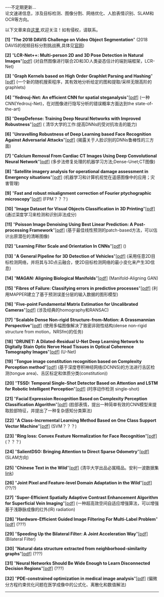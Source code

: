 ---不定期更新...  
论文速递信息，涉及目标检测、图像分割、网络优化、人脸表情识别、SLAM和OCR等方向。

以下文章来自[这里](http://mp.weixin.qq.com/s/w09dvh_zPN8DYWqVSXtKIQ),欢迎关注！如有侵权，请联系。  

**[1]** "**The 2018 DAVIS Challenge on Video Object Segmentation**"
(2018 DAVIS的视频目标分割挑战赛,具体见[官网](http://davischallenge.org/))  

**[2]**  "**LCR-Net++: Multi-person 2D and 3D Pose Detection in Natural Images**"[[pdf]][pdf-02]
(对自然图像进行联合2D和3D人类姿态估计的端到端框架，LCR-Net)  

**[3]** "**Graph Kernels based on High Order Graphlet Parsing and Hashing**"[[pdf]][pdf-03]
(一个新的随机搜索程序，其有效地分析给定的图和提取/采样无限高阶的graphlets)  

**[4]** "**Yedrouj-Net: An efficient CNN for spatial steganalysis**"[[pdf]][pdf-04]
(一种CNN(Yedrouj-Net)，在对图像进行隐写分析的错误概率方面达到the state-of-the-art)  

**[5]** "**DeepDefense: Training Deep Neural Networks with Improved Robustness**"[[pdf]][pdf-05]
( 清华大学的工作:提高DNNs的受对抗攻击的能力)  

**[6]** "**Unravelling Robustness of Deep Learning based Face Recognition Against Adversarial Attacks**"[[pdf]][pdf-06]
(揭露关于人脸识别的DNNs鲁棒性的三方面)  

**[7]** "**Calcium Removal From Cardiac CT Images Using Deep Convolutional Neural Network**"[[pdf]][pdf-07]
(多步法修复处理的机器学习方法;Dense-Unet;CT图像)  

**[8]** "**Satellite imagery analysis for operational damage assessment in Emergency situations**"[[pdf]][pdf-08]
(机器学习和计算机视觉在遥感图像中的应用；灾害管理)  

**[9]** "**Fast and robust misalignment correction of Fourier ptychographic microscopy**"[[pdf]][pdf-09]
(FPM？？？)  

**[10]** "**Image Dataset for Visual Objects Classification in 3D Printing**"[[pdf]][pdf-10]
(通过深度学习来检测和识别非法成分)  

**[11]** "**Poisson Image Denoising Using Best Linear Prediction: A Post-processing Framework**"[[pdf]][pdf-11]
(基于最佳线性预测的patch-based方法，可以估计出原潜在的清晰图像)  

**[12]** "**Learning Filter Scale and Orientation In CNNs**"[[pdf]][pdf-12]
()  

**[13]** "**A General Pipeline for 3D Detection of Vehicles**"[[pdf]][pdf-13]
(采用任意2D目标检测网络，并将其与3D点云融合，使2D目标检测网络的最小变化来产生3D信息)  

**[14]** "**MAGAN: Aligning Biological Manifolds**"[[pdf]][pdf-14]
(Manifold-Aligning GAN)   

**[15]** "**Fibres of Failure: Classifying errors in predictive processes**"[[pdf]][pdf-15]
(利用MAPPER建立了基于预测误差分层的输入数据的图形模型)  

**[16]** "**Five-point Fundamental Matrix Estimation for Uncalibrated Cameras**"[[pdf]][pdf-16]
(涉及经典的homography和RANSAC)  

**[17]** "**Scalable Dense Non-rigid Structure-from-Motion: A Grassmannian Perspective**"[[pdf]][pdf-17]
(使用多幅图像解决了致密非刚性结构(dense non-rigid structure from motion，NRSfm)的任务)  

**[18]** "**DRUNET: A Dilated-Residual U-Net Deep Learning Network to Digitally Stain Optic Nerve Head Tissues in Optical Coherence Tomography Images**"[[pdf]][pdf-18]
(U-Net)  

**[19]** "**Tongue image constitution recognition based on Complexity Perception method**"[[pdf]][pdf-19]
(基于深度卷积神经网络(DCNNS)的方法进行舌区检测(tongue area)、舌区标定和体质分类(constitution))   

**[20]** "**TSSD: Temporal Single-Shot Detector Based on Attention and LSTM for Robotic Intelligent Perception**"[[pdf]][pdf-20]
(时序动作检测 single-shot) 

**[21]** "**Facial Expression Recognition Based on Complexity Perception Classification Algorithm**"[[pdf]][pdf-21]
(脸部表情，提出一种简单有效的CNN模型来提取脸部特征，并提出了一种复杂感知分类算法)   
 
**[22]** "**A Class-Incremental Learning Method Based on One Class Support Vector Machine**"[[pdf]][pdf-22]
(SVM？？？)   

**[23]** "**Ring loss: Convex Feature Normalization for Face Recognition**"[[pdf]][pdf-23]
(？？？)   

**[24]** "**SalientDSO: Bringing Attention to Direct Sparse Odometry**"[[pdf]][pdf-24]
(SLAM方向)  

**[25]** "**Chinese Text in the Wild**"[[pdf]][pdf-25]
(清华大学出品必属精品。安利一波数据集[link](https://ctwdataset.github.io/))  
  
**[26]** "**Joint Pixel and Feature-level Domain Adaptation in the Wild**"[[pdf]][pdf-26]
(??/?)  
 
**[27]** "**Super-Efficient Spatially Adaptive Contrast Enhancement Algorithm for Superficial Vein Imaging**"[[pdf]][pdf-27]
(一种超高效空间自适应增强算法，可以增强基于浅静脉成像的红外(IR) radiation)  
  
**[28]** "**Hardware-Efficient Guided Image Filtering For Multi-Label Problem**"[[pdf]][pdf-28]
(???)   

**[29]** "**Speeding Up the Bilateral Filter: A Joint Acceleration Way**"[[pdf]][pdf-29]
(Bilateral Filter)  

**[30]** "**Natural data structure extracted from neighborhood-similarity graphs**"[[pdf]][pdf-30]
(???)  

**[31]** "**Neural Networks Should Be Wide Enough to Learn Disconnected Decision Regions**"[[pdf]][pdf-31]
(???)  

**[32]** "**PDE-constrained optimization in medical image analysis**"[[pdf]][pdf-32]
(偏微分方程约束优化问题在医学成像中的公式化、离散化和数值解法)  
 







----
[pdf-02]: https://arxiv.org/abs/1803.00455
[pdf-03]: https://arxiv.org/abs/1803.00425
[pdf-04]: https://arxiv.org/abs/1803.00407
[pdf-05]: https://arxiv.org/abs/1803.00404
[pdf-06]: https://arxiv.org/abs/1803.00401
[pdf-07]: https://arxiv.org/abs/1803.00399
[pdf-08]: https://arxiv.org/abs/1803.00397
[pdf-09]: https://arxiv.org/abs/1803.00395
[pdf-10]: https://arxiv.org/abs/1803.00391
[pdf-11]: https://arxiv.org/abs/1803.00389
[pdf-12]: https://arxiv.org/abs/1803.00388
[pdf-13]: https://arxiv.org/abs/1803.00387
[pdf-14]: https://arxiv.org/abs/1803.00385
[pdf-15]: https://arxiv.org/abs/1803.00384
[pdf-16]: https://arxiv.org/abs/1803.00260
[pdf-17]: https://arxiv.org/abs/1803.00233
[pdf-18]: https://arxiv.org/abs/1803.00232
[pdf-19]: https://arxiv.org/abs/1803.00219
[pdf-20]: https://arxiv.org/abs/1803.00197
[pdf-21]: https://arxiv.org/abs/1803.00185
[pdf-22]: https://arxiv.org/abs/1803.00159
[pdf-23]: https://arxiv.org/abs/1803.00130
[pdf-24]: https://arxiv.org/abs/1803.00127
[pdf-25]: https://arxiv.org/abs/1803.00085
[pdf-26]: https://arxiv.org/abs/1803.00068
[pdf-27]: https://arxiv.org/abs/1803.00039
[pdf-28]: https://arxiv.org/abs/1803.00005
[pdf-29]: https://arxiv.org/abs/1803.00004
[pdf-30]: https://arxiv.org/abs/1803.00500
[pdf-31]: https://arxiv.org/abs/1803.00094
[pdf-32]: https://arxiv.org/abs/1803.00058

